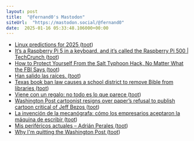 ```yaml
---
layout: post
title:  "@fernand0's Mastodon"
siteUrl:  "https://mastodon.social/@fernand0"
date:  2025-01-16 05:33:48.106000+00:00
---
```

*  [Linux predictions for 2025 ](https://betanews.com/2024/12/13/linux-predictions-2025) ([toot](https://mastodon.social/@fernand0/113836400843385672))
*  [It’s a Raspberry Pi 5 in a keyboard, and it’s called the Raspberry Pi 500 \| TechCrunch ](https://techcrunch.com/2024/12/09/its-a-raspberry-pi-5-in-a-keyboard-and-its-called-the-raspberry-pi-500) ([toot](https://mastodon.social/@fernand0/113835597018479496))
*  [How to Protect Yourself From the Salt Typhoon Hack, No Matter What the FBI Says ](https://theintercept.com/2024/12/11/fbi-phone-encryption-salt-typhoon) ([toot](https://mastodon.social/@fernand0/113833821572387868))
*  [Han salido las raíces. ](https://avecesunafoto.wordpress.com/2025/01/15/han-salido-las-raices) ([toot](https://mastodon.social/@fernand0/113833684886671899))
*  [Texas book ban law causes a school district to remove Bible from libraries ](https://www.theguardian.com/us-news/2024/dec/30/texas-book-ban-law-bibl) ([toot](https://mastodon.social/@fernand0/113833474310664018))
*  [Viene con un regalo: no todo es lo que parece ](http://fernand0.github.io//ataques-puntos-entrada) ([toot](https://mastodon.social/@fernand0/113833390243993691))
*  [Washington Post cartoonist resigns over paper’s refusal to publish cartoon critical of Jeff Bezos ](https://www.theguardian.com/media/2025/jan/04/washington-post-cartoonist-resigns-jeff-bezo) ([toot](https://mastodon.social/@fernand0/113833368213771415))
*  [La invención de la mecanógrafa: cómo los empresarios aceptaron la máquina de escribir ](https://elblogdelascuriosidades.com.mx/2025/01/02/maquina-de-escribir-y-la-mecanografa) ([toot](https://mastodon.social/@fernand0/113833079473832526))
*  [Mis periféricos actuales – Adrián Perales ](http://adrianperales.com/2025/01/mis-perifericos-actuale) ([toot](https://mastodon.social/@fernand0/113832268298625853))
*  [Why I'm quitting the Washington Post ](https://anntelnaes.substack.com/p/why-im-quitting-the-washington-pos) ([toot](https://mastodon.social/@fernand0/113832075264297883))
